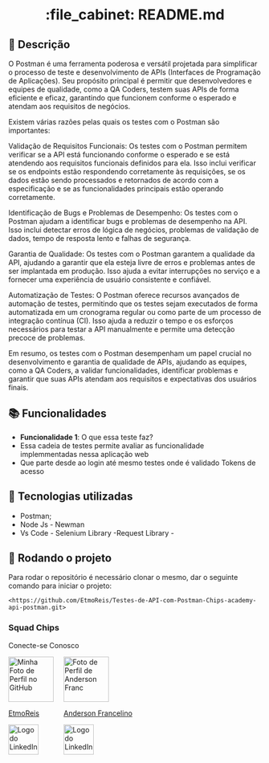 <h1 align="center">:file_cabinet:  README.md</h1>

## :memo: Descrição
O Postman é uma ferramenta poderosa e versátil projetada para simplificar o processo de teste e desenvolvimento de APIs (Interfaces de Programação de Aplicações). Seu propósito principal é permitir que desenvolvedores e equipes de qualidade, como a QA Coders, testem suas APIs de forma eficiente e eficaz, garantindo que funcionem conforme o esperado e atendam aos requisitos de negócios.

Existem várias razões pelas quais os testes com o Postman são importantes:

Validação de Requisitos Funcionais: Os testes com o Postman permitem verificar se a API está funcionando conforme o esperado e se está atendendo aos requisitos funcionais definidos para ela. Isso inclui verificar se os endpoints estão respondendo corretamente às requisições, se os dados estão sendo processados ​​e retornados de acordo com a especificação e se as funcionalidades principais estão operando corretamente.

Identificação de Bugs e Problemas de Desempenho: Os testes com o Postman ajudam a identificar bugs e problemas de desempenho na API. Isso inclui detectar erros de lógica de negócios, problemas de validação de dados, tempo de resposta lento e falhas de segurança.

Garantia de Qualidade: Os testes com o Postman garantem a qualidade da API, ajudando a garantir que ela esteja livre de erros e problemas antes de ser implantada em produção. Isso ajuda a evitar interrupções no serviço e a fornecer uma experiência de usuário consistente e confiável.

Automatização de Testes: O Postman oferece recursos avançados de automação de testes, permitindo que os testes sejam executados de forma automatizada em um cronograma regular ou como parte de um processo de integração contínua (CI). Isso ajuda a reduzir o tempo e os esforços necessários para testar a API manualmente e permite uma detecção precoce de problemas.

Em resumo, os testes com o Postman desempenham um papel crucial no desenvolvimento e garantia de qualidade de APIs, ajudando as equipes, como a QA Coders, a validar funcionalidades, identificar problemas e garantir que suas APIs atendam aos requisitos e expectativas dos usuários finais.

## :books: Funcionalidades
* <b>Funcionalidade 1</b>: O que essa teste faz?
* Essa cadeia de testes permite avaliar as funcionalidade implemmentadas nessa aplicação web
* Que parte desde ao login até mesmo testes onde é validado Tokens de acesso
  

## :wrench: Tecnologias utilizadas
* Postman;
* Node Js - Newman
* Vs Code - Selenium Library -Request Library -

## :rocket: Rodando o projeto
Para rodar o repositório é necessário clonar o mesmo, dar o seguinte comando para iniciar o projeto:
```
<https://github.com/EtmoReis/Testes-de-API-com-Postman-Chips-academy-api-postman.git>
```
<!DOCTYPE html>
<html lang="en">
<head>
    <meta charset="UTF-8">
    <meta name="viewport" content="width=device-width, initial-scale=1.0">
    <title>Squad Chips</title>
</head>
<body>
    <h3>Squad Chips</h3>
    <p>Conecte-se Conosco</p>
    <div style="display: flex;">
        <div style="margin-right: 20px;">
            <a href="https://github.com/EtmoReis">
                <img src="https://github.com/EtmoReis.png" alt="Minha Foto de Perfil no GitHub" width="90">
            </a>
            <p><a href="https://www.linkedin.com/in/etmo-reis-bb46bb26a/">EtmoReis</a></p>
            <a href="https://www.linkedin.com/in/etmo-reis-bb46bb26a/">
                <img src="https://upload.wikimedia.org/wikipedia/commons/c/ca/LinkedIn_logo_initials.png" alt="Logo do LinkedIn" width="60">
            </a>
        </div>
        <div style="margin-right: 20px;">
            <a href="https://github.com/AndersonFranc">
                <img src="https://github.com/AndersonFranc.png" alt="Foto de Perfil de Anderson Franc" width="90">
            </a>
            <p><a href="https://www.linkedin.com/in/anderson-francelino-/">Anderson Francelino</a></p>
            <a href="https://www.linkedin.com/in/anderson-francelino-/">
                <img src="https://upload.wikimedia.org/wikipedia/commons/c/ca/LinkedIn_logo_initials.png" alt="Logo do LinkedIn" width="60">
            </a>
        </div>
    </div>
</body>
</html>


